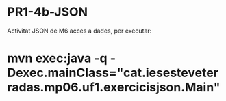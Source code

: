 # PR1-4b-JSON
Activitat JSON de M6 acces a dades, per executar:
# mvn exec:java -q -Dexec.mainClass="cat.iesesteveterradas.mp06.uf1.exercicisjson.Main"
